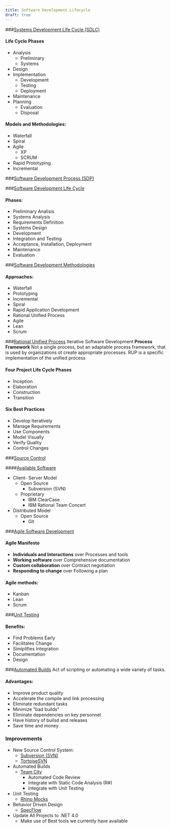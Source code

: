 ```yaml
---
title: Software Development Lifecycle
draft: true
---
```


###[Systems Development Life Cycle (SDLC)][SDLC]


#### Life Cycle Phases
* Analysis
    * Preliminary
    * Systems
* Design
* Implementation
    * Development
    * Testing
    * Deployment
* Maintenance
* Planning
    * Evaluation
    * Disposal
    

#### Models and Methodologies:

* Waterfall
* Spiral
* Agile
    * XP
    * SCRUM
* Rapid Prototyping
* Incremental


###[Software Development Process (SDP)][SDP]

[SDLC]: http://en.wikipedia.org/wiki/Systems_development_life-cycle
[SDP]: http://en.wikipedia.org/wiki/Software_development_process

###[Software Development Life Cycle][SDLC]

#### Phases:

* Preliminary Analisis
* Systems Analysis
* Requirements Definition
* Systems Design
* Development
* Integration and Testing
* Acceptance, Installation, Deployment
* Maintenance
* Evaluation

###[Software Development Methodologies][SDM]

#### Approaches:

* Waterfall
* Prototyping
* Incremental 
* Spiral 
* Rapid Application Development
* Rational Unified Process
* Agile
* Lean
* Scrum

###[Rational Unified Process][RUP]
Iterative Software Development **Process Framework**
Not a single process, but an adaptable process framework, that is used by organizations ot create appropriate processes.
RUP is a specific implementation of the unified process

#### Four Project Life Cycle Phases

* Inception
* Elaboration
* Construction
* Transition

#### Six Best Practices

* Develop Iteratively
* Manage Requirements
* Use Components
* Model Visually
* Verify Quality
* Control Changes


###[Source Control][source]

####[Available Software][revisionSoftware]

* Client- Server Model
    * Open Source
        * Subversion (SVN)
    * Proprietary
        * IBM ClearCase
        * IBM Rational Team Concert
* Distributed Model
    * Open Source
        * Git

###[Agile Software Development][agile]

#### Agile Manifesto

* **Individuals and Interactions** over Processes and tools
* **Working software** over Comprehensive documentation
* **Custom collaboration** over Contract negotiation
* **Responding to change** over Following a plan

#### Agile methods:

* Kanban
* Lean
* Scrum

###[Unit Testing][Unit Testing]

#### Benefits:

* Find Problems Early
* Facilitates Change
* Simiplifies Integration
* Documentation
* Design

###[Automated Builds][builds]
Act of scripting or automating a wide variety of tasks.

#### Advantages:

* Improve product quality
* Accelerate the compile and link processing
* Eliminate redundant tasks
* Minimize "bad builds"
* Eliminate dependencies on key personnel
* Have history of builsd and releases
* Save time and money


### Improvements

* New Source Control System:
    * [Subversion (SVN)](http://subversion.apache.org/)
    * [TortoiseSVN](http://tortoisesvn.net/)
* Automated Builds
    * [Team City](http://www.jetbrains.com/teamcity/)
        * Automated Code Review
        * Integrate with Static Code Analysis (R#)
        * Integrate with Unit Testing
* Unit Testing
    * [Rhino Mocks](http://ayende.com/blog/tags/rhino-mocks)
* Behavior Driven Design
    * [SpecFlow](http://www.specflow.org/)
* Update All Projects to .NET 4.0
    * Make use of Best tools we currently have available

    
[SDLC]:http://en.wikipedia.org/wiki/Systems_development_life-cycle
[SDM]: http://en.wikipedia.org/wiki/Software_development_methodologies
[RUP]: http://en.wikipedia.org/wiki/IBM_Rational_Unified_Process
[source]: http://en.wikipedia.org/wiki/Revision_control
[revisionSoftware]: http://en.wikipedia.org/wiki/List_of_revision_control_software
[agile]: http://en.wikipedia.org/wiki/Agile_software_development
[Unit Testing]: http://en.wikipedia.org/wiki/Unit_testing
[builds]: http://en.wikipedia.org/wiki/Build_automation
